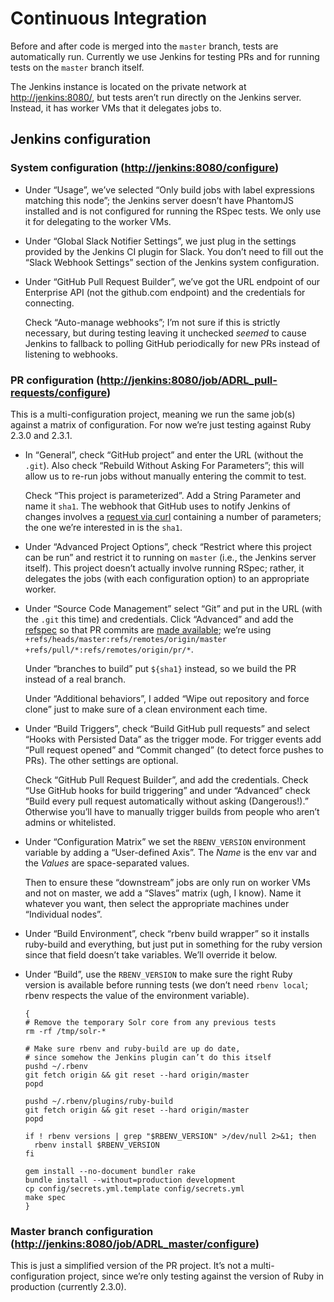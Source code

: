 # Continuous Integration

Before and after code is merged into the `master` branch, tests are
automatically run.  Currently we use Jenkins for testing PRs and for
running tests on the `master` branch itself.

The Jenkins instance is located on the private network at
<http://jenkins:8080/>, but tests aren’t run directly on the
Jenkins server.  Instead, it has worker VMs that it delegates jobs to.

## Jenkins configuration

### System configuration (<http://jenkins:8080/configure>)

- Under “Usage”, we’ve selected “Only build jobs with label
  expressions matching this node”; the Jenkins server doesn’t have
  PhantomJS installed and is not configured for running the RSpec
  tests.  We only use it for delegating to the worker VMs.

- Under “Global Slack Notifier Settings”, we just plug in the settings
  provided by the Jenkins CI plugin for Slack.  You don’t need to fill
  out the “Slack Webhook Settings” section of the Jenkins system
  configuration.

- Under “GitHub Pull Request Builder”, we’ve got the URL endpoint of
  our Enterprise API (not the github.com endpoint) and the credentials
  for connecting.

    Check “Auto-manage webhooks”; I’m not sure if this is strictly
    necessary, but during testing leaving it unchecked _seemed_ to
    cause Jenkins to fallback to polling GitHub periodically for new
    PRs instead of listening to webhooks.

### PR configuration (<http://jenkins:8080/job/ADRL_pull-requests/configure>)

This is a multi-configuration project, meaning we run the same job(s)
against a matrix of configuration.  For now we’re just testing against
Ruby 2.3.0 and 2.3.1.

- In “General”, check “GitHub project” and enter the URL (without the
  `.git`).  Also check “Rebuild Without Asking For Parameters”; this
  will allow us to re-run jobs without manually entering the commit to
  test.

    Check “This project is parameterized”.  Add a String Parameter and
    name it `sha1`.  The webhook that GitHub uses to notify Jenkins of
    changes involves a
    [request via curl](https://wiki.jenkins-ci.org/display/JENKINS/Git+plugin#GitPlugin-Pushnotificationfromrepository)
    containing a number of parameters; the one we’re interested in is
    the `sha1`.

- Under “Advanced Project Options”, check “Restrict where this project
    can be run” and restrict it to running on `master` (i.e., the
    Jenkins server itself).  This project doesn’t actually involve
    running RSpec; rather, it delegates the jobs (with each
    configuration option) to an appropriate worker.

- Under “Source Code Management” select “Git” and put in the URL (with
    the `.git` this time) and credentials.  Click “Advanced” and add
    the
    [refspec](https://git-scm.com/book/en/v2/Git-Internals-The-Refspec)
    so that PR commits are
    [made available](https://caffinc.github.io/2015/11/github-pr-revision/);
    we’re using `+refs/heads/master:refs/remotes/origin/master
    +refs/pull/*:refs/remotes/origin/pr/*`.

    Under “branches to build” put `${sha1}` instead, so we build the
    PR instead of a real branch.

    Under “Additional behaviors”, I added “Wipe out repository and
    force clone” just to make sure of a clean environment each time.

- Under “Build Triggers”, check “Build GitHub pull requests” and
  select “Hooks with Persisted Data” as the trigger mode.  For trigger
  events add “Pull request opened” and “Commit changed” (to detect
  force pushes to PRs).  The other settings are optional.

  Check “GitHub Pull Request Builder”, and add the credentials. Check
  “Use GitHub hooks for build triggering” and under “Advanced” check
  “Build every pull request automatically without asking
  (Dangerous!).”  Otherwise you’ll have to manually trigger builds
  from people who aren’t admins or whitelisted.

- Under “Configuration Matrix” we set the `RBENV_VERSION` environment
  variable by adding  a “User-defined Axis”.  The _Name_ is the env
  var and the _Values_ are space-separated values.

    Then to ensure these “downstream” jobs are only run on worker VMs
    and not on master, we add a “Slaves” matrix (ugh, I know).  Name
    it whatever you want, then select the appropriate machines under
    “Individual nodes”.

- Under “Build Environment”, check “rbenv build wrapper” so it
    installs ruby-build and everything, but just put in something for
    the ruby version since that field doesn’t take variables.  We’ll
    override it below.

- Under “Build”, use the `RBENV_VERSION` to make sure the right Ruby
    version is available before running tests (we don’t need `rbenv
    local`; rbenv respects the value of the environment variable).

    ```shell
    {
    # Remove the temporary Solr core from any previous tests
    rm -rf /tmp/solr-*

    # Make sure rbenv and ruby-build are up do date,
    # since somehow the Jenkins plugin can’t do this itself
    pushd ~/.rbenv
    git fetch origin && git reset --hard origin/master
    popd

    pushd ~/.rbenv/plugins/ruby-build
    git fetch origin && git reset --hard origin/master
    popd

    if ! rbenv versions | grep "$RBENV_VERSION" >/dev/null 2>&1; then
      rbenv install $RBENV_VERSION
    fi

    gem install --no-document bundler rake
    bundle install --without=production development
    cp config/secrets.yml.template config/secrets.yml
    make spec
    }
    ```

### Master branch configuration (<http://jenkins:8080/job/ADRL_master/configure>)

This is just a simplified version of the PR project.  It’s not a
multi-configuration project, since we’re only testing against the
version of Ruby in production (currently 2.3.0).
